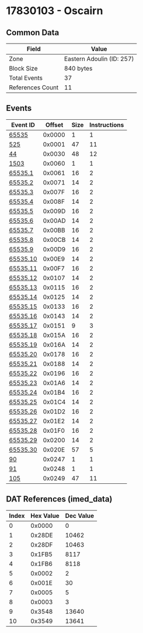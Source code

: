 # 17830103 - Oscairn

## Common Data

| Field            | Value                     |
|------------------|---------------------------|
| Zone             | Eastern Adoulin (ID: 257) |
| Block Size       | 840 bytes                 |
| Total Events     | 37                        |
| References Count | 11                        |

## Events

| Event ID                  | Offset   |   Size |   Instructions |
|---------------------------|----------|--------|----------------|
| [65535](./65535.md)       | 0x0000   |      1 |              1 |
| [525](./525.md)           | 0x0001   |     47 |             11 |
| [44](./44.md)             | 0x0030   |     48 |             12 |
| [1503](./1503.md)         | 0x0060   |      1 |              1 |
| [65535.1](./65535.1.md)   | 0x0061   |     16 |              2 |
| [65535.2](./65535.2.md)   | 0x0071   |     14 |              2 |
| [65535.3](./65535.3.md)   | 0x007F   |     16 |              2 |
| [65535.4](./65535.4.md)   | 0x008F   |     14 |              2 |
| [65535.5](./65535.5.md)   | 0x009D   |     16 |              2 |
| [65535.6](./65535.6.md)   | 0x00AD   |     14 |              2 |
| [65535.7](./65535.7.md)   | 0x00BB   |     16 |              2 |
| [65535.8](./65535.8.md)   | 0x00CB   |     14 |              2 |
| [65535.9](./65535.9.md)   | 0x00D9   |     16 |              2 |
| [65535.10](./65535.10.md) | 0x00E9   |     14 |              2 |
| [65535.11](./65535.11.md) | 0x00F7   |     16 |              2 |
| [65535.12](./65535.12.md) | 0x0107   |     14 |              2 |
| [65535.13](./65535.13.md) | 0x0115   |     16 |              2 |
| [65535.14](./65535.14.md) | 0x0125   |     14 |              2 |
| [65535.15](./65535.15.md) | 0x0133   |     16 |              2 |
| [65535.16](./65535.16.md) | 0x0143   |     14 |              2 |
| [65535.17](./65535.17.md) | 0x0151   |      9 |              3 |
| [65535.18](./65535.18.md) | 0x015A   |     16 |              2 |
| [65535.19](./65535.19.md) | 0x016A   |     14 |              2 |
| [65535.20](./65535.20.md) | 0x0178   |     16 |              2 |
| [65535.21](./65535.21.md) | 0x0188   |     14 |              2 |
| [65535.22](./65535.22.md) | 0x0196   |     16 |              2 |
| [65535.23](./65535.23.md) | 0x01A6   |     14 |              2 |
| [65535.24](./65535.24.md) | 0x01B4   |     16 |              2 |
| [65535.25](./65535.25.md) | 0x01C4   |     14 |              2 |
| [65535.26](./65535.26.md) | 0x01D2   |     16 |              2 |
| [65535.27](./65535.27.md) | 0x01E2   |     14 |              2 |
| [65535.28](./65535.28.md) | 0x01F0   |     16 |              2 |
| [65535.29](./65535.29.md) | 0x0200   |     14 |              2 |
| [65535.30](./65535.30.md) | 0x020E   |     57 |              5 |
| [90](./90.md)             | 0x0247   |      1 |              1 |
| [91](./91.md)             | 0x0248   |      1 |              1 |
| [105](./105.md)           | 0x0249   |     47 |             11 |

## DAT References (imed_data)

|   Index | Hex Value   |   Dec Value |
|---------|-------------|-------------|
|       0 | 0x0000      |           0 |
|       1 | 0x28DE      |       10462 |
|       2 | 0x28DF      |       10463 |
|       3 | 0x1FB5      |        8117 |
|       4 | 0x1FB6      |        8118 |
|       5 | 0x0002      |           2 |
|       6 | 0x001E      |          30 |
|       7 | 0x0005      |           5 |
|       8 | 0x0003      |           3 |
|       9 | 0x3548      |       13640 |
|      10 | 0x3549      |       13641 |
